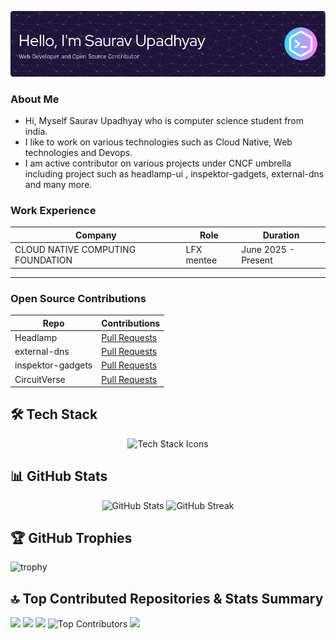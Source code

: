 <p align="center">
  <img src="https://github.com/upsaurav12/upsaurav12/blob/main/github-header-image.png" alt="header image" />
</p>


### About Me
- Hi, Myself Saurav Upadhyay who is computer science student from india.
- I like to work on various technologies such as Cloud Native, Web technologies and Devops. 
- I am active contributor on various projects under CNCF umbrella including project such as headlamp-ui , inspektor-gadgets, external-dns and many more. 

### Work Experience

| Company                                           | Role     | Duration                       |
|------------------------------------------------------|------------|-------------------------------|
| CLOUD NATIVE COMPUTING FOUNDATION   | LFX mentee | June 2025 - Present |

---

### Open Source Contributions

| Repo                                             | Contributions                         |
|------------------------------------------------------|-------------------------------------------|
| Headlamp |  [Pull Requests](https://github.com/kubernetes-sigs/headlamp/pulls/upsaurav12) |
| external-dns      |  [Pull Requests](https://github.com/kubernetes-sigs/external-dns/pulls?q=is%3Apr+author%3Aupsaurav12+is%3Aclosed) |
| inspektor-gadgets      |  [Pull Requests](https://github.com/inspektor-gadget/inspektor-gadget/pulls/upsaurav12) |
| CircuitVerse      |  [Pull Requests](https://github.com/CircuitVerse/CircuitVerse/pulls/upsaurav12) |


## 🛠️ Tech Stack

<p align="center">
  <img src="https://skillicons.dev/icons?i=html,css,tailwind,materialui,bootstrap,react,nextjs,ts,js,vue,nodejs,express,go,cpp,c,git,github,vercel,netlify,linux,docker,kubernetes,bash" alt="Tech Stack Icons" />
</p>


## 📊 GitHub Stats

<p align="center">
  <img width="400" src="https://github-readme-stats.vercel.app/api?username=upsaurav12&theme=catppuccin_mocha&hide_border=true&include_all_commits=false&count_private=false" alt="GitHub Stats" />
  <img width="435" src="https://github-readme-streak-stats.herokuapp.com/?user=upsaurav12&theme=catppuccin_mocha&hide_border=true" alt="GitHub Streak" />
</p>


## 🏆 GitHub Trophies

![trophy](https://github-profile-trophy.vercel.app/?username=ryo-ma&title=-Followers,-Stars&theme=dracula&no-frame=true&margin-w=15)


## 🔝 Top Contributed Repositories & Stats Summary
  ![](http://github-profile-summary-cards.vercel.app/api/cards/profile-details?username=upsaurav12&theme=dracula)
  ![](http://github-profile-summary-cards.vercel.app/api/cards/repos-per-language?username=upsaurav12&theme=dracula&exclude=html,css,yaml)
  ![](http://github-profile-summary-cards.vercel.app/api/cards/most-commit-language?username=upsaurav12&theme=dracula)
  <img src="https://github-contributor-stats.vercel.app/api?username=upsaurav12&limit=5&theme=dracula&combine_all_yearly_contributions=true&hide_border=true" width="365" alt="Top Contributors" />
  ![](http://github-profile-summary-cards.vercel.app/api/cards/productive-time?username=upsaurav12&theme=dracula)


